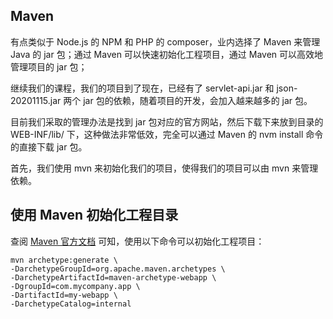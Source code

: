 
## Maven

有点类似于 Node.js 的 NPM 和 PHP 的 composer，业内选择了 Maven 来管理 Java 的 jar 包；通过 Maven 可以快速初始化工程项目，通过 Maven 可以高效地管理项目的 jar 包；

继续我们的课程，我们的项目到了现在，已经有了 servlet-api.jar 和 json-20201115.jar 两个 jar 包的依赖，随着项目的开发，会加入越来越多的 jar 包。

目前我们采取的管理办法是找到 jar 包对应的官方网站，然后下载下来放到目录的 WEB-INF/lib/ 下，这种做法非常低效，完全可以通过 Maven 的 nvm install 命令的直接下载 jar 包。

首先，我们使用 mvn 来初始化我们的项目，使得我们的项目可以由 mvn 来管理依赖。

## 使用 Maven 初始化工程目录

查阅 [Maven 官方文档](http://maven.apache.org/guides/getting-started/index.html) 可知，使用以下命令可以初始化工程项目：

    mvn archetype:generate \
    -DarchetypeGroupId=org.apache.maven.archetypes \
    -DarchetypeArtifactId=maven-archetype-webapp \
    -DgroupId=com.mycompany.app \
    -DartifactId=my-webapp \
    -DarchetypeCatalog=internal 
    

